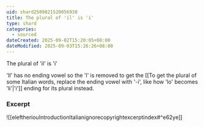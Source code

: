 ```yaml
---
uid: shard2509021520056930
title: The plural of 'il' is 'i'
type: shard
categories:
  - sourced
dateCreated: 2025-09-02T15:20:05+08:00
dateModified: 2025-09-03T15:26:26+08:00
---
```

The plural of 'il' is 'i'

'Il' has no ending vowel so the 'l' is removed to get the [[To get the plural of some Italian words, replace the ending vowel with '-i', like how 'lo' becomes 'li'|'i']] ending for its plural instead.
### Excerpt
![[eleftheriouIntroductionItalianignorecopyrightexcerptindex#^e62ye]]

